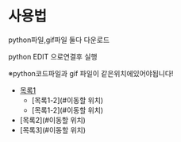 # 사용법

python파일,gif파일 둘다 다운로드

python EDIT 으로연결후 실행

※python코드파일과 gif 파일이 같은위치에있어야됩니다!

* [목록1](#사용법)
    - [목록1-2](#이동할 위치)
    - [목록1-2](#이동할 위치)
* [목록2](#이동할 위치)
* [목록3](#이동할 위치)
